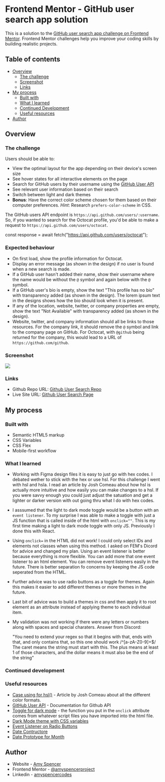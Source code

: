 # Frontend Mentor - GitHub user search app solution

This is a solution to the [GitHub user search app challenge on Frontend Mentor](https://www.frontendmentor.io/challenges/github-user-search-app-Q09YOgaH6). Frontend Mentor challenges help you improve your coding skills by building realistic projects.

## Table of contents

- [Overview](#overview)
  - [The challenge](#the-challenge)
  - [Screenshot](#screenshot)
  - [Links](#links)
- [My process](#my-process)
  - [Built with](#built-with)
  - [What I learned](#what-i-learned)
  - [Continued Development](#continued-development)
  - [Useful resources](#useful-resources)
- [Author](#author)

## Overview

### The challenge

Users should be able to:

- View the optimal layout for the app depending on their device's screen size
- See hover states for all interactive elements on the page
- Search for GitHub users by their username using the [GitHub User API](https://docs.github.com/en/rest/users?apiVersion=2022-11-28#get-a-user)
- See relevant user information based on their search
- Switch between light and dark themes
- **Bonus**: Have the correct color scheme chosen for them based on their computer preferences. _Hint_: Research `prefers-color-scheme` in CSS.

The GitHub users API endpoint is `https://api.github.com/users/:username`. So, if you wanted to search for the Octocat profile, you'd be able to make a request to `https://api.github.com/users/octocat`.

const response = await fetch("https://api.github.com/users/octocat");

### Expected behaviour

- On first load, show the profile information for Octocat.
- Display an error message (as shown in the design) if no user is found when a new search is made.
- If a GitHub user hasn't added their name, show their username where the name would be without the `@` symbol and again below with the `@` symbol.
- If a GitHub user's bio is empty, show the text "This profile has no bio" with transparency added (as shown in the design). The lorem ipsum text in the designs shows how the bio should look when it is present.
- If any of the location, website, twitter, or company properties are empty, show the text "Not Available" with transparency added (as shown in the design).
- Website, twitter, and company information should all be links to those resources. For the company link, it should remove the `@` symbol and link to the company page on GitHub. For Octocat, with `@github` being returned for the company, this would lead to a URL of `https://github.com/github`.

### Screenshot

![](./screenshot.jpg)

### Links

- Github Repo URL: [Github User Search Repo](https://github.com/amyspencerproject/github-user-search)
- Live Site URL: [Github User Search Page](https://amyspencerproject.github.io/github-user-search/)

## My process

### Built with

- Semantic HTML5 markup
- CSS Variables
- CSS Flex
- Mobile-first workflow

### What I learned

- Working with Figma design files it is easy to just go with hex codes. I debated wether to stick with the hex or use hsl. For this challenge I went with hsl and hsla. I read an article by Josh Comeau about how hsl is actually more intuitive and how easily you can make changes to a hsl. If you were savvy enough you could just adjust the satuation and get a lighter or darker version with out going thru what I do with hex codes.

- I asssumed that the light to dark mode toggle would be a button with an `event listener`. To my surprise I was able to make a toggle with just a JS function that is called inside of the html with `onclick=""`. This is my first time making a light to dark mode toggle with only JS. Previously I done this with React.

- Using `onclick=` in the HTML did not work! I could only select IDs and elements not classes when using this method. I asked on FEM's Dicord for advice and changed my plan. Using an event listener is better because everything is more flexible. You can add more that one event listener to an html element. You can remove event listeners easily in the future. There is better separation fo concerns by keeping the JS code seperated from the HTML.

- Further advice was to use radio buttons as a toggle for themes. Again this makes it easier to add different themes or more themes in the future.

- Last bit of advice was to build a themes in css and then apply it to root element as an attribute instead of applying theme to each individual item.

- My validation was not working if there were any letters or numbers along with spaces and special charaters.
  Answer from Discord:

  "You need to extend your regex so that it begins with that, ends with that, and only contains that, so this one should work /^[a-zA-Z0-9]+$/
  The caret means the string must start with this. The plus means at least 1 of those characters, and the dollar means it must also be the end of the string"

### Continued development

### Useful resources

- [Case using for hsl()](https://www.joshwcomeau.com/css/color-formats/#hsl-4) - Article by Josh Comeau about all the different color formats.
- [GitHub User API](https://docs.github.com/en/rest/users?apiVersion=2022-11-28#get-a-user) - Documentation for Github API
- [Toggle for dark mode](https://www.w3schools.com/howto/howto_js_toggle_dark_mode.asp) - the function you put in the `onclick` attribute comes from whatever script files you have imported into the html file.
- [Dark Mode theme with CSS variables](https://lukelowrey.com/css-variable-theme-switcher/)
- [Event Listener on Radio Buttons](https://www.javascripttutorial.net/javascript-dom/javascript-radio-button/)
- [Date Contructore](https://developer.mozilla.org/en-US/docs/Web/JavaScript/Reference/Global_Objects/Date/Date)
- [Date Prototype for Month](https://developer.mozilla.org/en-US/docs/Web/JavaScript/Reference/Global_Objects/Date/getMonth)

## Author

- Website - [Amy Spencer](https://spencerproject.com/)
- Frontend Mentor - [@amyspencerproject](https://www.frontendmentor.io/profile/amyspencerproject)
- Linkedin - [amyspencercodes](https://www.linkedin.com/in/amyspencercodes/)
